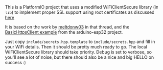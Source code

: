 This is a PlatformIO project that uses a modified WiFiClientSecure library (in `lib`) to 
implement proper SSL support using root certificates as discussed 
[here](https://github.com/espressif/arduino-esp32/issues/3646#issuecomment-648292677)

It is based on the work by [meltdonw03](https://github.com/meltdown03) in that thread, and the
[BasicHttpsClient example](https://github.com/espressif/arduino-esp32/blob/1.0.4/libraries/HTTPClient/examples/BasicHttpsClient/BasicHttpsClient.ino) from the arduino-esp32 project.

Just copy `include/secrets.hpp.template` to `include/secrets.hpp` and fill in your WiFi details.
Then it should be pretty much ready to go. The local WiFiClientSecure library should take priority.
Debug is set to verbose, so you'll see a lot of noise, but there should also be a nice and big HELLO
on success :)